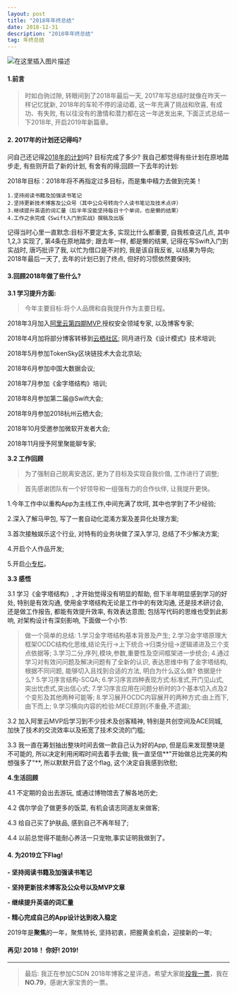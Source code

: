```yaml
---
layout: post
title: "2018年年终总结"
date: 2018-12-31 
description: "2018年年终总结"
tag: 年终总结
--- 
```


![在这里插入图片描述](https://img-blog.csdnimg.cn/20181231213236748.png?x-oss-process=image/watermark,type_ZmFuZ3poZW5naGVpdGk,shadow_10,text_aHR0cHM6Ly9ibG9nLmNzZG4ubmV0L3FxXzMxODEwMzU3,size_16,color_FFFFFF,t_70)
#### 1.前言
>时如白驹过隙, 转眼间到了2018年最后一天, 2017年写总结时就像在昨天一样记忆犹新, 2018年的车轮不停的滚动着, 这一年充满了挑战和欣喜, 有成功、有失败, 有以往没有的激情和潜力都在这一年迸发出来, 下面正式总结一下2018年, 开启2019年新篇章。


#### 2. 2017年的计划还记得吗?
问自己还记得[2018年的计划](https://blog.csdn.net/qq_31810357/article/details/78964974)吗? 目标完成了多少? 我自己都觉得有些计划在原地踏步走, 有些则开启了新的计划, 有舍有的得;回顾一下去年的计划:

2018年目标：2018年将不再指定过多目标，而是集中精力去做到完美！

    1.坚持阅读书籍及加强读书笔记
    2.坚持更新技术博客及公众号（其中公众号转向个人读书笔记及技术点评）
    3.继续提升英语的词汇量（后半年没能坚持每日十个单词，也是懒的结果）
    4.工作之余完成《Swift入门到实战》撰稿及出版
    
记得当时心里一直默念:目标不要定太多, 实现比什么都重要, 自我核查这几点, 其中1,2,3 实现了, 第4条在原地踏步; 跟去年一样, 都是懒的结果, 记得在写Swift入门到实战时, 唐巧批评了我, 以忙为借口是不对的, 我是该自我反省, 以结果为导向; 2018年最后一天了, 去年的计划已到了终点, 但好的习惯依然要保持;

#### 3.回顾2018年做了些什么?
**3.1 学习提升方面:**
>今年主要目标:将个人品牌和自我提升作为主要日程。

2018年3月加入[阿里云第四期MVP](https://mvp.aliyun.com/mvp/detail/121?spm=5176.10676864.list.36.434f185c6Vl0P0),授权安全领域专家, 以及博客专家;

2018年4月加将部分博客转移到[云栖社区](https://yq.aliyun.com/users/1174480539356872/article?spm=a2c4e.11155435.0.0.1e6b62b9Nari7B); 同月进行及《设计模式》技术培训;

2018年5月参加TokenSky区块链技术大会北京站;

2018年6月参加中国大数据会议;

2018年7月参加《金字塔结构》培训;

2018年8月参加第二届@Swift大会;

2018年9月参加2018杭州云栖大会;

2018年10月受邀参加微软开发者大会;

2018年11月授予阿里聚能聊专家;

**3.2 工作回顾**

>为了强制自己脱离安逸区, 更为了目标及实现自我价值, 工作进行了调整;

>首先感谢团队有一个好领导和一组强有力的合作伙伴, 让我提升更快。

1.今年工作中以重构App为主线工作,中间充满了坎坷, 其中也学到了不少经验;

2.深入了解马甲包, 写了一套自动化混淆方案及差异化处理方案;

3.首次接触娱乐这个行业, 对特有的业务块做了深入学习, 总结了不少解决方案;

4.开启个人作品开发;

5.开启[小专栏](https://xiaozhuanlan.com/iOSDeveloper)。

**3.3 感悟**

3.1 学习《金字塔结构》, 才开始觉得没有明显的帮助, 但下半年明显感到学习的好处, 特别是有效沟通, 使用金字塔结构无论是工作中的有效沟通, 还是技术研讨会, 还是做工作报告, 都能有效提升效率, 有效表达意图; 包括写代码的思维也受到此影响, 对架构设计有深刻影响, 下面做一个小节:

>做一个简单的总结:
1.学习金字塔结构基本背景及产生; 
2.学习金字塔原理大框架OCDC结构化思维,结论先行->上下统合->归类分组->逻辑递进及三个支点依据等; 
3.学习二分,序列,模块,参数,重要性及空间框架进一步统合; 
4.通过学习对有效问问题及解决问题有了全新的认识, 表达思维中有了金字塔结构, 根据不同问题, 能够切入且找到合适的方法, 明白为什么这么做? 依据是什么? 
5.学习序言结构-SCQA; 
6.学习序言四种表现方式:标准式,开门见山式,突出忧虑式,突出信心式; 
7.学习序言应用在问题分析时的3个基本切入点及2个变形及其他两种可能等; 
8.学习展开OCDC内容展开的两种方式:由上而下,由下而上; 
9.学习横向内容的检验:MECE原则(不重叠,不遗漏);

3.2 加入阿里云MVP后学习到不少技术及创客精神, 特别是共创空间及ACE同城, 加快了技术的交流效率以及拓宽了技术交流的门槛;

3.3 我一直在筹划抽出整块时间去做一款自己认为好的App, 但是后来发现整块是不可能的, 所以决定利用闲暇时间去着手去做; 我一直坚信**"开始做总比完美的构想强多了"**, 所以默默开启了这个flag, 这个决定自我感到欣慰;

**4.生活回顾**

4.1 不定期的会出去游玩, 或通过博物馆去了解各地历史;

4.2 偶尔学会了做更多的饭菜, 有机会请志同道友来做客;

4.3 给自己买了护肤品, 感到自己不再年轻了;

4.4 以前总觉得不能耐心养活一只宠物,事实证明我做到了。

#### 4. 为2019立下Flag!

**- 坚持阅读书籍及加强读书笔记**

**- 坚持更新技术博客及公众号以及MVP文章**
    
**- 继续提升英语的词汇量**
    
**- 精心完成自己的App设计达到收入稳定**

2019年是**聚焦**的一年，聚焦特长, 坚持初衷，把握黄金机会，迎接新的一年;  
#### **再见! 2018！ 你好! 2019!**

*************
>最后: 我正在参加CSDN 2018年博客之星评选，希望大家能[投我一票](https://bss.csdn.net/m/topic/blog_star2018/index)，我在**NO.79**，感谢大家宝贵的一票。



